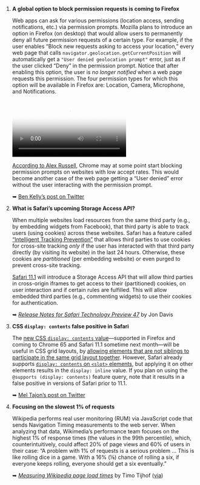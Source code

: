 1. **A global option to block permission requests is coming to Firefox**

   Web apps can ask for various permissions (location access, sending notifications, etc.) via permission prompts. Mozilla plans to introduce an option in Firefox (on desktop) that would allow users to permanently deny all future permission requests of a certain type. For example, if the user enables “Block new requests asking to access your location,” every web page that calls `navigator.geolocation.getCurrentPosition` will automatically get a `"User denied geolocation prompt"` error, just as if the user clicked “Deny” in the permission prompt. Notice that after enabling this option, the user is *no longer notified* when a web page requests this permission. The four permission types for which this option will be available in Firefox are: Location, Camera, Microphone, and Notifications.

   <video controls="controls" poster="https://dl.dropboxusercontent.com/s/qmrqha31jaydqww/global-permission-option-firefox-poster.png?dl=0" src="https://dl.dropboxusercontent.com/s/k1j5c3r3tmaeyji/global-permission-option-firefox.mp4?dl=0">
     <a href="https://twitter.com/simevidas/status/963445733243449344"><img src="https://dl.dropboxusercontent.com/s/qmrqha31jaydqww/global-permission-option-firefox-poster.png?dl=0"></a>
   </video>

   [According to Alex Russell](https://twitter.com/slightlylate/status/950437696324845568), Chrome may at some point start blocking permission prompts on websites with low accept rates. This would become another case of the web page getting a “User denied” error without the user interacting with the permission prompt.

   ➥ [Ben Kelly’s post on Twitter‏](https://twitter.com/wanderview/status/950441957792378887)

1. **What is Safari’s upcoming Storage Access API?**

   When multiple websites load resources from the same third party (e.g., by embedding widgets from Facebook), that third party is able to track users (using cookies) across these websites. Safari has a feature called [“Intelligent Tracking Prevention”](https://webkit.org/blog/7675/intelligent-tracking-prevention/) that allows third parties to use cookies for cross-site tracking *only* if the user has interacted with that third party directly (by visiting its website) in the last 24 hours. Otherwise, these cookies are *partitioned* (per embedding website) or even purged to prevent cross-site tracking.

   [Safari 11.1](https://developer.apple.com/library/content/releasenotes/General/WhatsNewInSafari/Articles/Safari_11_1.html#//apple_ref/doc/uid/TP40014305-CH14-SW7) will introduce a Storage Access API that will allow third parties in cross-origin iframes to get access to their (partitioned) cookies, on user interaction and if certain rules are fulfilled. This will allow embedded third parties (e.g., commenting widgets) to use their cookies for authentication.

   ➥ *[Release Notes for Safari Technology Preview 47](https://webkit.org/blog/8060/release-notes-for-safari-technology-preview-47/)* by Jon Davis

1. **CSS `display: contents` false positive in Safari**

   The [new CSS `display: contents` value](https://blogs.igalia.com/mrego/2018/01/11/display-contents-is-coming/)—supported in Firefox and coming to Chrome 65 and Safari 11.1 sometime next month—will be useful in CSS grid layouts, by [allowing elements that are not siblings to participate in the same grid layout together](https://css-tricks.com/get-ready-for-display-contents/). However, Safari already supports [`display: contents` on `<slot>` elements](https://trac.webkit.org/browser/trunk/Source/WebCore/css/html.css#L1201), but applying it on other elements results in the `display: inline` value. If you plan on using the `@supports (display: contents)` feature query, note that it results in a false positive in versions of Safari prior to 11.1.

   ➥ [Mel Tajon’s post on Twitter](https://twitter.com/MelTajon/status/938488064090845184)

1. **Focusing on the slowest 1% of requests**

   Wikipedia performs real user monitoring (RUM) via JavaScript code that sends Navigation Timing measurements to the web server. When analyzing that data, Wikimedia’s performance team focuses on the highest 1% of response times (the values in the 99th percentile), which, counterintuitively, could affect 20% of page views and 60% of users in their case: “A problem with 1% of requests is a serious problem … This is like rolling dice in a game. With a 16% (⅙) chance of rolling a six, if everyone keeps rolling, everyone should get a six eventually.”

   ➥ *[Measuring Wikipedia page load times](https://phabricator.wikimedia.org/phame/live/7/post/83/measuring_wikipedia_page_load_times/)* by Timo Tijhof ([via](https://twitter.com/mxstbr/status/951431744414240768))
